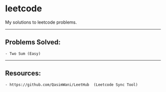 # leetcode
My solutions to leetcode problems.

________
## Problems Solved:

    - Two Sum (Easy)

________
## Resources:

    - https://github.com/QasimWani/LeetHub  (Leetcode Sync Tool)

